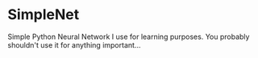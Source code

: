 # SimpleNet
Simple Python Neural Network I use for learning purposes. You probably shouldn't use it for anything important...
